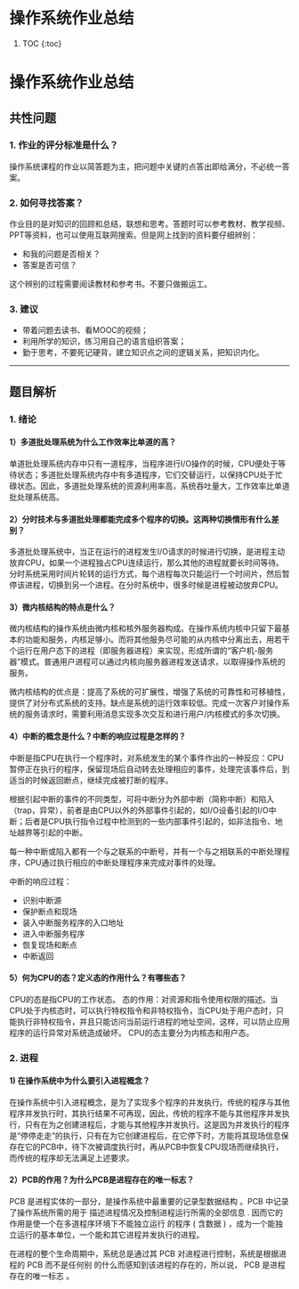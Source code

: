 # 操作系统作业总结

1. TOC
{:toc}

# 操作系统作业总结

## 共性问题
### 1. 作业的评分标准是什么？
操作系统课程的作业以简答题为主，把问题中关键的点答出即给满分，不必统一答案。
### 2. 如何寻找答案？
作业目的是对知识的回顾和总结，联想和思考。答题时可以参考教材、教学视频、PPT等资料，也可以使用互联网搜索。但是网上找到的资料要仔细辨别：
- 和我的问题是否相关？
- 答案是否可信？

这个辨别的过程需要阅读教材和参考书。不要只做搬运工。
### 3. 建议
- 带着问题去读书、看MOOC的视频；
- 利用所学的知识，练习用自己的语言组织答案；
- 勤于思考，不要死记硬背，建立知识点之间的逻辑关系，把知识内化。
---
## 题目解析
### 1. 绪论
#### 1）多道批处理系统为什么工作效率比单道的高？
单道批处理系统内存中只有一道程序，当程序进行I/O操作的时候，CPU便处于等待状态；多道批处理系统内存中有多道程序，它们交替运行，以保持CPU处于忙碌状态。因此，多道批处理系统的资源利用率高，系统吞吐量大，工作效率比单道批处理系统高。

#### 2）分时技术与多道批处理都能完成多个程序的切换。这两种切换情形有什么差别？
多道批处理系统中，当正在运行的进程发生I/O请求的时候进行切换，是进程主动放弃CPU，如果一个进程独占CPU连续运行，那么其他的进程就要长时间等待。分时系统采用时间片轮转的运行方式，每个进程每次只能运行一个时间片，然后暂停该进程，切换到另一个进程。在分时系统中，很多时候是进程被动放弃CPU。

#### 3）微内核结构的特点是什么？
微内核结构的操作系统由微内核和核外服务器构成。在操作系统内核中只留下最基本的功能和服务，内核足够小。而将其他服务尽可能的从内核中分离出去，用若干个运行在用户态下的进程（即服务器进程）来实现，形成所谓的“客户机-服务器”模式。普通用户进程可以通过内核向服务器进程发送请求，以取得操作系统的服务。

微内核结构的优点是：提高了系统的可扩展性，增强了系统的可靠性和可移植性，提供了对分布式系统的支持。缺点是系统的运行效率较低。完成一次客户对操作系统的服务请求时，需要利用消息实现多次交互和进行用户/内核模式的多次切换。

#### 4）中断的概念是什么？中断的响应过程是怎样的？
中断是指CPU在执行一个程序时，对系统发生的某个事件作出的一种反应：CPU暂停正在执行的程序，保留现场后自动转去处理相应的事件，处理完该事件后，到适当的时候返回断点，继续完成被打断的程序。

根据引起中断的事件的不同类型，可将中断分为外部中断（简称中断）和陷入（trap，异常），前者是由CPU以外的外部事件引起的，如I/O设备引起的I/O中断；后者是CPU执行指令过程中检测到的一些内部事件引起的，如非法指令、地址越界等引起的中断。

每一种中断或陷入都有一个与之联系的中断号，并有一个与之相联系的中断处理程序，CPU通过执行相应的中断处理程序来完成对事件的处理。

中断的响应过程：
- 识别中断源
- 保护断点和现场
- 装入中断服务程序的入口地址
- 进入中断服务程序
- 恢复现场和断点
- 中断返回

#### 5）何为CPU的态？定义态的作用什么？有哪些态？
CPU的态是指CPU的工作状态。
态的作用：对资源和指令使用权限的描述。当CPU处于内核态时，可以执行特权指令和非特权指令，当CPU处于用户态时，只能执行非特权指令，并且只能访问当前运行进程的地址空间，这样，可以防止应用程序的运行异常对系统造成破坏。
CPU的态主要分为内核态和用户态。

### 2. 进程
#### 1) 在操作系统中为什么要引入进程概念？
在操作系统中引入进程概念，是为了实现多个程序的并发执行。传统的程序与其他程序并发执行时，其执行结果不可再现，因此，传统的程序不能与其他程序并发执行，只有在为之创建进程后，才能与其他程序并发执行。这是因为并发执行的程序是“停停走走”的执行，只有在为它创建进程后，在它停下时，方能将其现场信息保存在它的PCB中，待下次被调度执行时，再从PCB中恢复CPU现场而继续执行，而传统的程序却无法满足上述要求。

#### 2）PCB的作用？为什么PCB是进程存在的唯一标志？
PCB 是进程实体的一部分，是操作系统中最重要的记录型数据结构 。PCB 中记录了操作系统所需的用于 描述进程情况及控制进程运行所需的全部信息 . 因而它的作用是使一个在多道程序环境下不能独立运行 的程序 ( 含数据 ) ，成为一个能独立运行的基本单位，一个能和其它进程并发执行的进程。

在进程的整个生命周期中，系统总是通过其 PCB 对进程进行控制，系统是根据进程的 PCB 而不是任何别 的什么而感知到该进程的存在的，所以说， PCB 是进程存在的唯一标志 。

